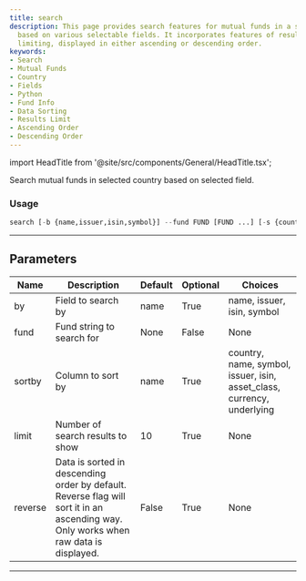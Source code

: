 ```yaml
---
title: search
description: This page provides search features for mutual funds in a selected country
  based on various selectable fields. It incorporates features of result sorting and
  limiting, displayed in either ascending or descending order.
keywords:
- Search
- Mutual Funds
- Country
- Fields
- Python
- Fund Info
- Data Sorting
- Results Limit
- Ascending Order
- Descending Order
---
```


import HeadTitle from '@site/src/components/General/HeadTitle.tsx';

<HeadTitle title="search - Funds - Reference | OpenBB Terminal Docs" />

Search mutual funds in selected country based on selected field.

### Usage

```python
search [-b {name,issuer,isin,symbol}] --fund FUND [FUND ...] [-s {country,name,symbol,issuer,isin,asset_class,currency,underlying}] [-l LIMIT] [-r]
```

---

## Parameters

| Name | Description | Default | Optional | Choices |
| ---- | ----------- | ------- | -------- | ------- |
| by | Field to search by | name | True | name, issuer, isin, symbol |
| fund | Fund string to search for | None | False | None |
| sortby | Column to sort by | name | True | country, name, symbol, issuer, isin, asset_class, currency, underlying |
| limit | Number of search results to show | 10 | True | None |
| reverse | Data is sorted in descending order by default. Reverse flag will sort it in an ascending way. Only works when raw data is displayed. | False | True | None |

---
